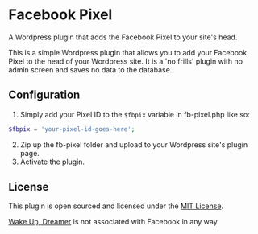 # Facebook Pixel
A Wordpress plugin that adds the Facebook Pixel to your site's head.

This is a simple Wordpress plugin that allows you to add your Facebook Pixel to the head of your Wordpress site.
It is a 'no frills' plugin with no admin screen and saves no data to the database.

## Configuration
1. Simply add your Pixel ID to the `$fbpix` variable in fb-pixel.php like so:

```php
$fbpix = 'your-pixel-id-goes-here'; 
```

2. Zip up the fb-pixel folder and upload to your Wordpress site's plugin page.
3. Activate the plugin.


## License
This plugin is open sourced and licensed under the [MIT License](https://opensource.org/licenses/MIT).

[Wake Up, Dreamer](https://wakeupdreamer.com.au) is not associated with Facebook in any way.
